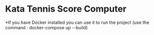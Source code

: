 # Kata Tennis Score Computer

*If you have Docker installed you can use it to run the project (use the command : docker-compose up --build)

